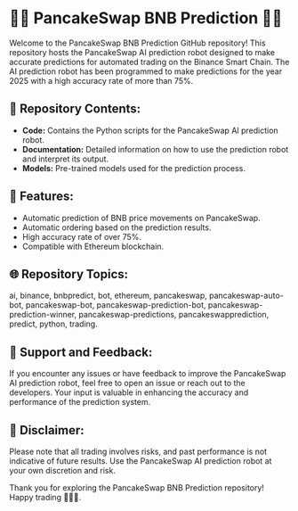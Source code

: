 # 🥞🤖 PancakeSwap BNB Prediction 🤖🥞

Welcome to the PancakeSwap BNB Prediction GitHub repository! This repository hosts the PancakeSwap AI prediction robot designed to make accurate predictions for automated trading on the Binance Smart Chain. The AI prediction robot has been programmed to make predictions for the year 2025 with a high accuracy rate of more than 75%.

## 📁 Repository Contents:
- **Code:** Contains the Python scripts for the PancakeSwap AI prediction robot.
- **Documentation:** Detailed information on how to use the prediction robot and interpret its output.
- **Models:** Pre-trained models used for the prediction process.

## 🤖 Features:
- Automatic prediction of BNB price movements on PancakeSwap.
- Automatic ordering based on the prediction results.
- High accuracy rate of over 75%.
- Compatible with Ethereum blockchain.

## 🌐 Repository Topics:
ai, binance, bnbpredict, bot, ethereum, pancakeswap, pancakeswap-auto-bot, pancakeswap-bot, pancakeswap-prediction-bot, pancakeswap-prediction-winner, pancakeswap-predictions, pancakeswapprediction, predict, python, trading.


## 🌟 Support and Feedback:
If you encounter any issues or have feedback to improve the PancakeSwap AI prediction robot, feel free to open an issue or reach out to the developers. Your input is valuable in enhancing the accuracy and performance of the prediction system.

## 📢 Disclaimer:
Please note that all trading involves risks, and past performance is not indicative of future results. Use the PancakeSwap AI prediction robot at your own discretion and risk.

Thank you for exploring the PancakeSwap BNB Prediction repository! Happy trading 🚀🥞🔮.